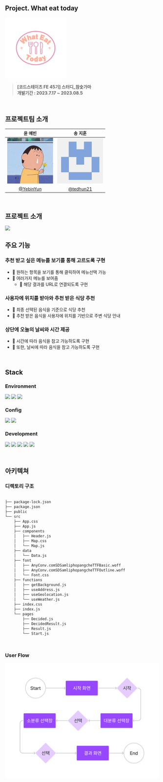 <br>

## **Project. What eat today**
<img width="200px" src= "public/images/WhatEatToday.png" />

>**[코드스테이츠 FE 45기] 스터디_참숯가마** <br>
>**개발기간 : 2023.7.17 ~ 2023.08.5**

<br>

## 프로젝트팀 소개
|<center>윤 예빈</center>|<center>송 지훈</center>|
|---|---|
|<img width="150px" height="150px" src = "public/images/Yebin.jpg">|<img width="150px" height="150px" src = "public/images/Jihun.png">|
|<center>[@YebinYun](https://github.com/YebinYun)</center>|<center>[@tedhun21](https://github.com/tedhun21)</center>|
<br>

## 프로젝트 소개
<img width="750px" src="public/images/WhatEatToday-Movie.gif" />

## 주요 기능
### 추천 받고 싶은 메뉴를 보기를 통해 고르도록 구현
- 🍚 원하는 항목을 보기를 통해 클릭하여 메뉴선택 가능
- 🍚 여러가지 메뉴를 보여줌
  - 🍙 해당 결과를 URL로 연결되도록 구현

### 사용자에 위치를 받아와 추천 받은 식당 추천
- 🍚 최종 선택된 음식을 기준으로 식당 추천
- 🍚 추천 받은 음식을 사용자에 위치를 기반으로 주변 식당 안내

### 상단에 오늘의 날씨와 시간 제공
- 🍚 시간에 따라 음식을 참고 가능하도록 구현
- 🍚 또한, 날씨에 따라 음식을 참고 가능하도록 구현

<br>

## **Stack**
### **Environment**
<img src="https://img.shields.io/badge/visual studio code-007ACC?style=flat&logo=visualstudiocode&logoColor=white"/> <img src="https://img.shields.io/badge/git-F05032?style=flat&logo=git&logoColor=white"/> <img src="https://img.shields.io/badge/git hub-181717?style=flat&logo=github&logoColor=white"/>

### **Config**
<img src="https://img.shields.io/badge/npm-CB3837?style=flat&logo=npm&logoColor=white"/> <img src="https://img.shields.io/badge/kakaomap-FFCD00?style=flat&logo=kakao&logoColor=white"/>

### **Development**
<img src="https://img.shields.io/badge/JavaScript-F7DF1E?style=flat&logo=JavaScript&logoColor=white"/> <img src="https://img.shields.io/badge/react-61DAFB?style=flat&logo=react&logoColor=white"/> <img src="https://img.shields.io/badge/react router-CA4245?style=flat&logo=reactrouter&logoColor=white"/> <img src="https://img.shields.io/badge/bootstrap-7952B3?style=flat&logo=bootstrap&logoColor=white"/> <img src="https://img.shields.io/badge/axios-5A29E4?style=flat&logo=axios&logoColor=white"/> 

<br>

## 아키텍쳐
### 디렉토리 구조

```

├── package-lock.json
├── package.json
├── public
└── src
    ├── App.css
    ├── App.js
    ├── components
    │   ├── Header.js
    │   ├── Map.css
    │   └── Map.js
    ├── data
    │   └── Data.js
    ├── font
    │   ├── AnyConv.comSDSamliphopangcheTTFBasic.woff
    │   ├── AnyConv.comSDSamliphopangcheTTFOutline.woff
    │   └── Font.css
    ├── functions
    │   ├── getBackground.js
    │   ├── useAddress.js
    │   ├── useGeolocation.js
    │   └── useWeather.js
    ├── index.css
    ├── index.js
    └── pages
        ├── Decided.js
        ├── DecidedResult.js
        ├── Result.js
        └── Start.js

```      

<br>

### User Flow
<img width="750px" src="public/images/User Flow.png"/>
